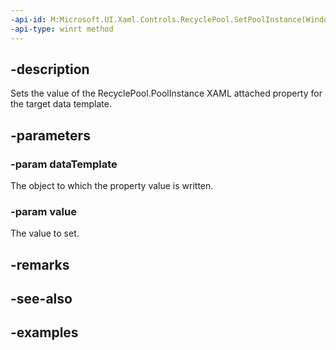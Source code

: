 ```yaml
---
-api-id: M:Microsoft.UI.Xaml.Controls.RecyclePool.SetPoolInstance(Windows.UI.Xaml.DataTemplate,Microsoft.UI.Xaml.Controls.RecyclePool)
-api-type: winrt method
---
```


## -description

Sets the value of the RecyclePool.PoolInstance XAML attached property for the target data template.

## -parameters

### -param dataTemplate

The object to which the property value is written.

### -param value

The value to set.

## -remarks

## -see-also

## -examples

